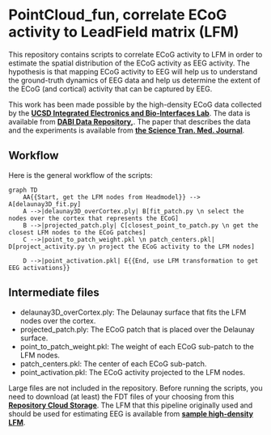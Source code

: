 # PointCloud_fun, correlate ECoG activity to LeadField matrix (LFM)

This repository contains scripts to correlate ECoG activity to LFM in order to estimate the spatial distribution of the ECoG activity as EEG activity. The hypothesis is that mapping ECoG activity to EEG will help us to understand the ground-truth dynamics of EEG data and help us determine the extent of the ECoG (and cortical) activity that can be captured by EEG.

This work has been made possible by the high-density ECoG data collected by the **[UCSD Integrated Electronics and Bio-Interfaces Lab](http://iebl.ucsd.edu)**.
The data is available from **[DABI Data Repository](https://dabi.loni.usc.edu/),**.
The paper that describes the data and the experiments is available from **[the Science Tran. Med. Journal](http://dx.doi.org/10.1126/scitranslmed.abj1441)**.

## Workflow
Here is the general workflow of the scripts:

```mermaid
graph TD
    AA{{Start, get the LFM nodes from Headmodel}} --> A[delaunay3D_fit.py]
    A -->|delaunay3D_overCortex.ply| B[fit_patch.py \n select the nodes over the cortex that represents the ECoG]
    B -->|projected_patch.ply| C[closest_point_to_patch.py \n get the closest LFM nodes to the ECoG patches]
    C -->|point_to_patch_weight.pkl \n patch_centers.pkl| D[project_activity.py \n project the ECoG activity to the LFM nodes]
    
    D -->|point_activation.pkl| E{{End, use LFM transformation to get EEG activations}}
```

## Intermediate files
- delaunay3D_overCortex.ply: The Delaunay surface that fits the LFM nodes over the cortex.
- projected_patch.ply: The ECoG patch that is placed over the Delaunay surface.
- point_to_patch_weight.pkl: The weight of each ECoG sub-patch to the LFM nodes.
- patch_centers.pkl: The center of each ECoG sub-patch.
- point_activation.pkl: The ECoG activity projected to the LFM nodes.

Large files are not included in the repository. Before running the scripts, you need to download (at least) the FDT files of your choosing from this **[Repository Cloud Storage](https://ucsdcloud-my.sharepoint.com/:f:/r/personal/syshirazi_ucsd_edu/Documents/to%20Share/ECoG/pointcloud_fun%20files?csf=1&web=1&e=YELLDr)**.
The LFM that this pipeline originally used and should be used for estimating EEG is available from **[sample high-density LFM](https://ucsdcloud-my.sharepoint.com/:f:/g/personal/syshirazi_ucsd_edu/EiVm3OZbdH9Epol6LykHvoABcZjdB0RVRc3ziXQnLpIyVA?e=UVFLQN)**.
